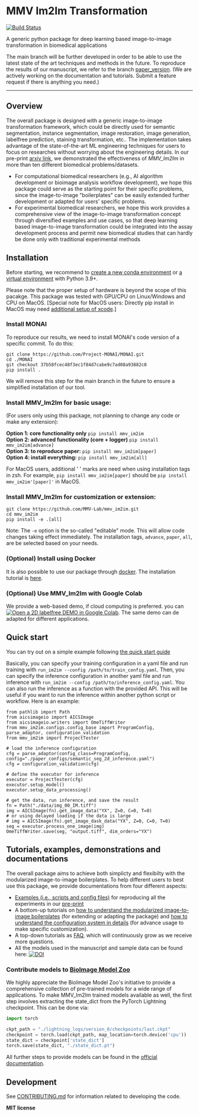# MMV Im2Im Transformation

[![Build Status](https://github.com/MMV-Lab/mmv_im2im/workflows/Build%20Main/badge.svg)](https://github.com/MMV-Lab/mmv_im2im/actions)

A generic python package for deep learning based image-to-image transformation in biomedical applications

The main branch will be further developed in order to be able to use the latest state of the art techniques and methods in the future. To reproduce the results of our manuscript, we refer to the branch [paper_version](https://github.com/MMV-Lab/mmv_im2im/tree/paper_version).
(We are actively working on the documentation and tutorials. Submit a feature request if there is anything you need.)

---

## Overview

The overall package is designed with a generic image-to-image transformation framework, which could be directly used for semantic segmentation, instance segmentation, image restoration, image generation, labelfree prediction, staining transformation, etc.. The implementation takes advantage of the state-of-the-art ML engineering techniques for users to focus on researches without worrying about the engineering details. In our pre-print [arxiv link](https://arxiv.org/abs/2209.02498), we demonstrated the effectiveness of *MMV_Im2Im* in more than ten different biomedical problems/datasets. 

* For computational biomedical researchers (e.g., AI algorithm development or bioimage analysis workflow development), we hope this package could serve as the starting point for their specific problems, since the image-to-image "boilerplates" can be easily extended further development or adapted for users' specific problems.
* For experimental biomedical researchers, we hope this work provides a comprehensive view of the image-to-image transformation concept through diversified examples and use cases, so that deep learning based image-to-image transformation could be integrated into the assay development process and permit new biomedical studies that can hardly be done only with traditional experimental methods


## Installation

Before starting, we recommend to [create a new conda environment](https://docs.conda.io/projects/conda/en/latest/user-guide/tasks/manage-environments.html#creating-an-environment-with-commands) or [a virtual environment](https://docs.python.org/3/library/venv.html) with Python 3.9+.

Please note that the proper setup of hardware is beyond the scope of this pacakge. This package was tested with GPU/CPU on Linux/Windows and CPU on MacOS. [Special note for MacOS users: Directly pip install in MacOS may need [additional setup of xcode](https://developer.apple.com/forums/thread/673827).]

### Install MONAI

To reproduce our results, we need to install MONAI's code version of a specific commit. To do this:
```
git clone https://github.com/Project-MONAI/MONAI.git
cd ./MONAI
git checkout 37b58fcec48f3ec1f84d7cabe9c7ad08a93882c0
pip install .
```

We will remove this step for the main branch in the future to ensure a simplified installation of our tool.

### Install MMV_Im2Im for basic usage:

(For users only using this package, not planning to change any code or make any extension):

**Option 1: core functionality only** `pip install mmv_im2im`<br>
**Option 2: advanced functionality (core + logger)** `pip install mmv_im2im[advance]`<br>
**Option 3: to reproduce paper:** `pip install mmv_im2im[paper]`<br>
**Option 4: install everything:** `pip install mmv_im2im[all]`<br>

For MacOS users, additional ' ' marks are need when using installation tags in zsh. For example, `pip install mmv_im2im[paper]` should be `pip install mmv_im2im'[paper]'` in MacOS.

### Install MMV_Im2Im for customization or extension:


```
git clone https://github.com/MMV-Lab/mmv_im2im.git
cd mmv_im2im
pip install -e .[all]
```

Note: The `-e` option is the so-called "editable" mode. This will allow code changes taking effect immediately. The installation tags, `advance`, `paper`, `all`, are be selected based on your needs.

### (Optional) Install using Docker

It is also possible to use our package through [docker](https://www.docker.com/). The installation tutorial is [here](docker/tutorial.md).

### (Optional) Use MMV_Im2Im with Google Colab

We provide a web-based demo, if cloud computing is preferred. you can [![Open a 2D labelfree DEMO in Google Colab](https://colab.research.google.com/assets/colab-badge.svg)](https://colab.research.google.com/github/MMV-Lab/mmv_im2im/blob/main/tutorials/colab/labelfree_2d.ipynb). The same demo can de adapted for different applications.

## Quick start

You can try out on a simple example following [the quick start guide](tutorials/quick_start.md)

Basically, you can specify your training configuration in a yaml file and run training with `run_im2im --config /path/to/train_config.yaml`. Then, you can specify the inference configuration in another yaml file and run inference with `run_im2im --config /path/to/inference_config.yaml`. You can also run the inference as a function with the provided API. This will be useful if you want to run the inference within another python script or workflow.  Here is an example:

```
from pathlib import Path
from aicsimageio import AICSImage
from aicsimageio.writers import OmeTiffWriter
from mmv_im2im.configs.config_base import ProgramConfig, parse_adaptor, configuration_validation
from mmv_im2im import ProjectTester

# load the inference configuration
cfg = parse_adaptor(config_class=ProgramConfig, config="./paper_configs/semantic_seg_2d_inference.yaml")
cfg = configuration_validation(cfg)

# define the executor for inference
executor = ProjectTester(cfg)
executor.setup_model()
executor.setup_data_processing()

# get the data, run inference, and save the result
fn = Path("./data/img_00_IM.tiff")
img = AICSImage(fn).get_image_data("YX", Z=0, C=0, T=0)
# or using delayed loading if the data is large
# img = AICSImage(fn).get_image_dask_data("YX", Z=0, C=0, T=0)
seg = executor.process_one_image(img)
OmeTiffWriter.save(seg, "output.tiff", dim_orders="YX")
```


## Tutorials, examples, demonstrations and documentations

The overall package aims to achieve both simplicty and flexibilty with the modularized image-to-image boilerplates. To help different users to best use this package, we provide documentations from four different aspects:

* [Examples (i.e., scripts and config files)](tutorials/example_by_use_case.md) for reproducing all the experiments in our [pre-print](https://arxiv.org/abs/2209.02498)
* A bottom-up tutorials on [how to understand the modularized image-to-image boilerplates](tutorials/how_to_understand_boilerplates.md) (for extending or adapting the package) and [how to understand the configuration system in details](tutorials/how_to_understand_config.md) (for advance usage to make specific customization).
* A top-down tutorials as [FAQ](tutorials/FAQ.md), which will continuously grow as we receive more questions.
* All the models used in the manuscript and sample data can be found here: [![DOI](https://zenodo.org/badge/DOI/10.5281/zenodo.10034416.svg)](https://doi.org/10.5281/zenodo.10034416)


### Contribute models to [BioImage Model Zoo](https://bioimage.io/#/)

We highly appreciate the BioImage Model Zoo's initiative to provide a comprehensive collection of pre-trained models for a wide range of applications. To make MMV_Im2Im trained models available as well, the first step involves extracting the state_dict from the PyTorch Lightning checkpoint.
This can be done via:

```python
import torch

ckpt_path = "./lightning_logs/version_0/checkpoints/last.ckpt"
checkpoint = torch.load(ckpt_path, map_location=torch.device('cpu'))
state_dict = checkpoint['state_dict']
torch.save(state_dict, "./state_dict.pt")
```

All further steps to provide models can be found in the [official documentation](https://bioimage.io/docs/#/contribute_models/README).

## Development

See [CONTRIBUTING.md](CONTRIBUTING.md) for information related to developing the code.


**MIT license**
